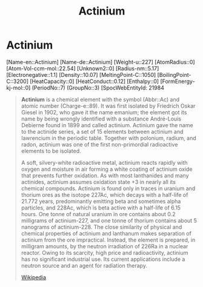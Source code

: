 ﻿---
title: "Actinium"
type: Element
GroupName: Group-03-Scandium
---

# Actinium

[Name-en::Actinium]
[Name-de::Actinium]
[Weight-u::227]
[AtomRadius::0]
[Atom-Vol-ccm-mol::22.54]
[Unknown2::0]
[Radius-nm::5.17]
[Electronegative::1.1]
[Density::10.07]
[MeltingPoint-C::1050]
[BoilingPoint-C::3200]
[HeatCapacity::0]
[HeatConduct::0.12]
[Enthalpy::0]
[FormEnergy-kj-mol::0]
(PeriodNo::7)
(GroupNo::3)
[SpocWebEntityId: 21984

> **Actinium** is a chemical element with the symbol (Abbr::Ac) and atomic number (Charge-e::89). It was first isolated by Friedrich Oskar Giesel in 1902, who gave it the name emanium; the element got its name by being wrongly identified with a substance André-Louis Debierne found in 1899 and called actinium. Actinium gave the name to the actinide series, a set of 15 elements between actinium and lawrencium in the periodic table. Together with polonium, radium, and radon, actinium was one of the first non-primordial radioactive elements to be isolated.
>
> A soft, silvery-white radioactive metal, actinium reacts rapidly with oxygen and moisture in air forming a white coating of actinium oxide that prevents further oxidation. As with most lanthanides and many actinides, actinium assumes oxidation state +3 in nearly all its chemical compounds. Actinium is found only in traces in uranium and thorium ores as the isotope 227Ac, which decays with a half-life of 21.772 years, predominantly emitting beta and sometimes alpha particles, and 228Ac, which is beta active with a half-life of 6.15 hours. One tonne of natural uranium in ore contains about 0.2 milligrams of actinium-227, and one tonne of thorium contains about 5 nanograms of actinium-228. The close similarity of physical and chemical properties of actinium and lanthanum makes separation of actinium from the ore impractical. Instead, the element is prepared, in milligram amounts, by the neutron irradiation of 226Ra in a nuclear reactor. Owing to its scarcity, high price and radioactivity, actinium has no significant industrial use. Its current applications include a neutron source and an agent for radiation therapy.
>
> [Wikipedia](https://en.wikipedia.org/wiki/Actinium)